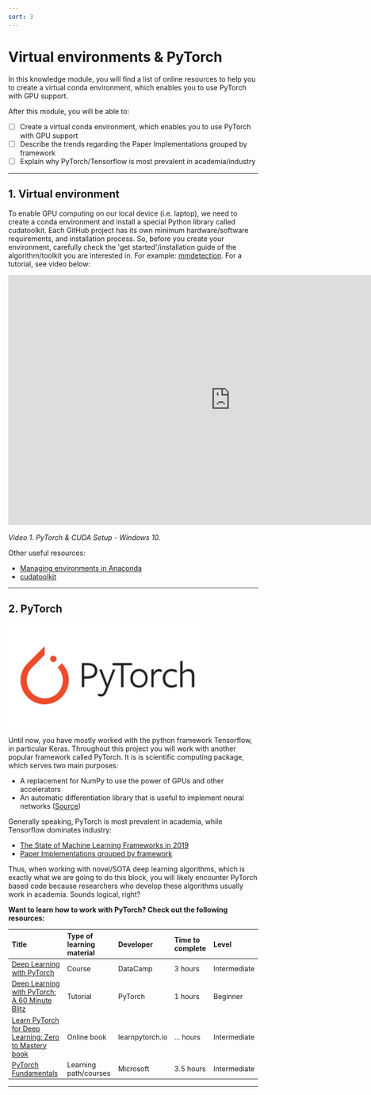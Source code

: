 ```yaml
---
sort: 3
---
```


# Virtual environments & PyTorch

In this knowledge module, you will find a list of online resources to help you to create a virtual conda environment, which enables you to use PyTorch with GPU support.

After this module, you will be able to:

- [ ] Create a virtual conda environment, which enables you to use PyTorch with GPU support 
- [ ] Describe the trends regarding the Paper Implementations grouped by framework
- [ ] Explain why PyTorch/Tensorflow is most prevalent in academia/industry

***

## 1. Virtual environment 

To enable GPU computing on our local device (i.e. laptop), we need to create a conda environment and install a special Python library called cudatoolkit. Each GitHub project has its own minimum hardware/software requirements, and installation process. So, before you create your environment, carefully check the 'get started'/installation guide of the algorithm/toolkit you are interested in. For example: [mmdetection](https://mmdetection.readthedocs.io/en/latest/get_started.html#installation). For a tutorial, see video below:

<iframe width="896" height="504" src="https://www.youtube-nocookie.com/embed/GMSjDTU8Zlc" title="YouTube video player" frameborder="0" allow="accelerometer; autoplay; clipboard-write; encrypted-media; gyroscope; picture-in-picture" allowfullscreen></iframe>

*Video 1. PyTorch & CUDA Setup - Windows 10.*

Other useful resources:

- [Managing environments in Anaconda](https://conda.io/projects/conda/en/latest/user-guide/tasks/manage-environments.html#activating-an-environment)
- [cudatoolkit](https://anaconda.org/anaconda/cudatoolkit)

***

## 2. PyTorch

<img src="./images/PyTorch.jpg" alt="detectron2" width="400"/>

Until now, you have mostly worked with the python framework Tensorflow, in particular Keras. Throughout this project you will work with another popular framework called PyTorch. It is is scientific computing package, which serves two main purposes:

- A replacement for NumPy to use the power of GPUs and other accelerators
- An automatic differentiation library that is useful to implement neural networks ([Source](https://pytorch.org/tutorials/beginner/deep_learning_60min_blitz.html))

Generally speaking, PyTorch is most prevalent in academia, while Tensorflow dominates industry:

- [The State of Machine Learning Frameworks in 2019](https://thegradient.pub/state-of-ml-frameworks-2019-pytorch-dominates-research-tensorflow-dominates-industry/)
- [Paper Implementations grouped by framework](https://paperswithcode.com/trends)

Thus, when working with novel/SOTA deep learning algorithms, which is exactly what we are going to do this block, you will likely encounter PyTorch based code because researchers who develop these algorithms usually work in academia. Sounds logical, right?  

__Want to learn how to work with PyTorch? Check out the following resources:__ 

| Title | Type of learning material |  Developer | Time to complete |  Level |
|:----------|:-------------|:------|:------|:------|
| [Deep Learning with PyTorch](https://app.datacamp.com/learn/courses/deep-learning-with-pytorch) | Course | DataCamp |  3 hours     |  Intermediate     |
| [Deep Learning with PyTorch: A 60 Minute Blitz ](https://pytorch.org/tutorials/beginner/deep_learning_60min_blitz.html)|  Tutorial | PyTorch |  1 hours    | Beginner      |
| [Learn PyTorch for Deep Learning: Zero to Mastery book](https://www.learnpytorch.io/) |    Online book  |   learnpytorch.io |   ... hours    |  Intermediate     |
| [PyTorch Fundamentals](https://learn.microsoft.com/en-us/training/paths/pytorch-fundamentals/) |    Learning path/courses  |   Microsoft |   3.5 hours    |  Intermediate     |

***

